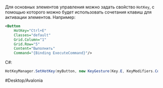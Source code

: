 Для основных элементов управления можно задать свойство `HotKey`, с помощью которого можно будет использовать сочетания клавиш для активации элементов. Например:

```xml
<Button
    HotKey="Ctrl+E"
    Classes="default"
    Grid.Column="1"
    Grid.Row="5"
    Content="Выполнить"
    Command="{Binding ExecuteCommand}"/>
```

C#:

```csharp
HotKeyManager.SetHotKey(myButton, new KeyGesture(Key.E, KeyModifiers.Control));
```

#Desktop/Avalonia